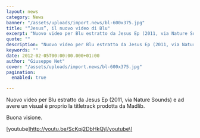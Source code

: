 ```yaml
---
layout: news
category: News
banner: "/assets/uploads/import.news/bl-600x375.jpg"
title: "“Jesus”, il nuovo video di Blu"
excerpt: "Nuovo video per Blu estratto da Jesus Ep (2011, via Nature Sounds) e ad avere un visual è proprio la titletrack prodotta da Madlib. Buona visione.   [youtube]http://youtu.be/ScKpj2DbHkQ[/youtube"
quote: ""
description: "Nuovo video per Blu estratto da Jesus Ep (2011, via Nature Sounds) e ad avere un visual è proprio la titletrack prodotta da Madlib. Buona visione.   [youtube]http://youtu.be/ScKpj2DbHkQ[/youtube"
keywords: ""
date: 2012-02-05T00:00:00.000+01:00
author: "Giuseppe Net"
cover: "/assets/uploads/import.news/bl-600x375.jpg"
pagination:
  enabled: true

---
```


Nuovo video per Blu estratto da Jesus Ep (2011, via Nature Sounds) e ad avere un visual è proprio la titletrack prodotta da Madlib.

Buona visione.

\[youtube\]http://youtu.be/ScKpj2DbHkQ\[/youtube\]